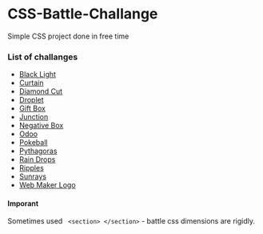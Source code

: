 # CSS-Battle-Challange

Simple CSS project done in free time

### List of challanges

-   [Black Light](https://cssbattle.dev/play/113)
-   [Curtain](https://cssbattle.dev/play/109)
-   [Diamond Cut](https://cssbattle.dev/play/82)
-   [Droplet](https://cssbattle.dev/play/115)
-   [Gift Box](https://cssbattle.dev/play/99)
-   [Junction](https://cssbattle.dev/play/84)
-   [Negative Box](https://cssbattle.dev/play/114)
-   [Odoo](https://cssbattle.dev/play/81)
-   [Pokeball](https://cssbattle.dev/play/95)
-   [Pythagoras](https://cssbattle.dev/play/85)
-   [Rain Drops](https://cssbattle.dev/play/111)
-   [Ripples](https://cssbattle.dev/play/94)
-   [Sunrays](https://cssbattle.dev/play/110)
-   [Web Maker Logo](https://cssbattle.dev/play/14)

#### Imporant

Sometimes used ` <section> </section>` - battle css dimensions are rigidly.
